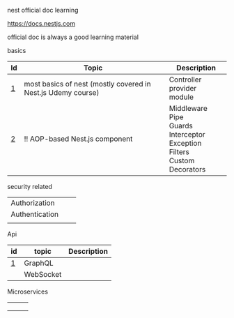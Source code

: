 nest official doc learning



https://docs.nestjs.com

official doc is always a good learning material



basics

| Id                                | Topic                                                        | Description                                                  |
| --------------------------------- | ------------------------------------------------------------ | ------------------------------------------------------------ |
| [1](./1-most-basics/README.md)    | most basics of nest (mostly covered in Nest.js Udemy course) | Controller <br>provider <br>module <br>                      |
| [2](./1-AOP-components/README.md) | :bangbang: ​AOP-based Nest.js component                       | Middleware <br/>Pipe <br/>Guards <br/>Interceptor <br/>Exception Filters <br/>Custom Decorators |





security related

|                |      |      |
| -------------- | ---- | ---- |
| Authorization  |      |      |
| Authentication |      |      |
|                |      |      |



Api 

| id                         | topic     | Description |
| -------------------------- | --------- | ----------- |
| [1](./1-graphQL/README.md) | GraphQL   |             |
|                            | WebSocket |             |





Microservices

|      |      |      |
| ---- | ---- | ---- |
|      |      |      |
|      |      |      |
|      |      |      |

